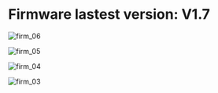 # Firmware lastest version: V1.7
![firm_06](https://github.com/user-attachments/assets/156c094b-b79d-4d6f-9731-3b979528e2fb)

![firm_05](https://github.com/user-attachments/assets/6640d7d3-6aa2-4a54-b58c-dbec4bc60434)

![firm_04](https://github.com/user-attachments/assets/3fb8d5a0-7e9e-4977-8a98-c028b906dfed)

![firm_03](https://github.com/user-attachments/assets/e4367bbc-c2fe-441b-b787-2fd4c20e3e1e)



